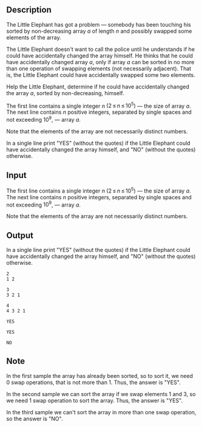 ## Description

<div><p>The Little Elephant has got a problem — somebody has been touching his sorted by non-decreasing array <span class="tex-span"><i>a</i></span> of length <span class="tex-span"><i>n</i></span> and possibly swapped some elements of the array.</p><p>The Little Elephant doesn't want to call the police until he understands if he could have accidentally changed the array himself. He thinks that he could have accidentally changed array <span class="tex-span"><i>a</i></span>, only if array <span class="tex-span"><i>a</i></span> can be sorted in no more than one operation of swapping elements (not necessarily adjacent). That is, the Little Elephant could have accidentally swapped some two elements.</p><p>Help the Little Elephant, determine if he could have accidentally changed the array <span class="tex-span"><i>a</i></span>, sorted by non-decreasing, himself.</p></div><div class="input-specification"><p>The first line contains a single integer <span class="tex-span"><i>n</i></span> <span class="tex-span">(2 ≤ <i>n</i> ≤ 10<sup class="upper-index">5</sup>)</span> — the size of array <span class="tex-span"><i>a</i></span>. The next line contains <span class="tex-span"><i>n</i></span> positive integers, separated by single spaces and not exceeding <span class="tex-span">10<sup class="upper-index">9</sup></span>, — array <span class="tex-span"><i>a</i></span>.</p><p>Note that the elements of the array are not necessarily distinct numbers.</p></div><div class="output-specification"><p>In a single line print "<span class="tex-font-style-tt">YES</span>" (without the quotes) if the Little Elephant could have accidentally changed the array himself, and "<span class="tex-font-style-tt">NO</span>" (without the quotes) otherwise.</p></div>

## Input

<p>The first line contains a single integer <span class="tex-span"><i>n</i></span> <span class="tex-span">(2 ≤ <i>n</i> ≤ 10<sup class="upper-index">5</sup>)</span> — the size of array <span class="tex-span"><i>a</i></span>. The next line contains <span class="tex-span"><i>n</i></span> positive integers, separated by single spaces and not exceeding <span class="tex-span">10<sup class="upper-index">9</sup></span>, — array <span class="tex-span"><i>a</i></span>.</p><p>Note that the elements of the array are not necessarily distinct numbers.</p>

## Output

<p>In a single line print "<span class="tex-font-style-tt">YES</span>" (without the quotes) if the Little Elephant could have accidentally changed the array himself, and "<span class="tex-font-style-tt">NO</span>" (without the quotes) otherwise.</p>





```input1
2
1 2

```




```input2
3
3 2 1

```




```input3
4
4 3 2 1

```




```output1
YES

```




```output2
YES

```




```output3
NO

```



## Note

<p>In the first sample the array has already been sorted, so to sort it, we need 0 swap operations, that is not more than 1. Thus, the answer is "<span class="tex-font-style-tt">YES</span>".</p><p>In the second sample we can sort the array if we swap elements 1 and 3, so we need 1 swap operation to sort the array. Thus, the answer is "<span class="tex-font-style-tt">YES</span>".</p><p>In the third sample we can't sort the array in more than one swap operation, so the answer is "<span class="tex-font-style-tt">NO</span>".</p>
